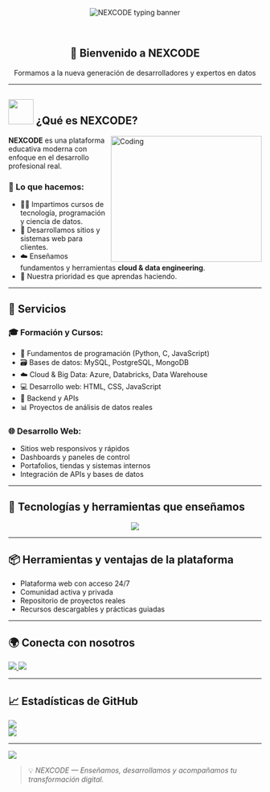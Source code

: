 <p align="center">
  <img src="https://capsule-render.vercel.app/api?type=typing&color=11AAFF&height=100&section=header&text=NEXCODE%20-%20Academia%20de%20Tecnología&fontSize=28" alt="NEXCODE typing banner" />
</p>

<br>

<h2 align="center">🚀 Bienvenido a NEXCODE</h2>
<p align="center">Formamos a la nueva generación de desarrolladores y expertos en datos</p>

---

## <picture><img src="https://github.com/7oSkaaa/7oSkaaa/blob/main/Images/about_me.gif?raw=true" width="50px"></picture> ¿Qué es NEXCODE?

<img align="right" width="300" height="250" alt="Coding" src="https://media.giphy.com/media/qgQUggAC3Pfv687qPC/giphy.gif" />

**NEXCODE** es una plataforma educativa moderna con enfoque en el desarrollo profesional real.

### 🎯 Lo que hacemos:

- 👨‍🏫 Impartimos cursos de tecnología, programación y ciencia de datos.
- 💼 Desarrollamos sitios y sistemas web para clientes.
- ☁️ Enseñamos fundamentos y herramientas **cloud & data engineering**.
- 🧠 Nuestra prioridad es que aprendas haciendo.

---

## 💼 Servicios

### 🎓 Formación y Cursos:

- 🧱 Fundamentos de programación (Python, C, JavaScript)
- 🗃️ Bases de datos: MySQL, PostgreSQL, MongoDB
- ☁️ Cloud & Big Data: Azure, Databricks, Data Warehouse
- 💻 Desarrollo web: HTML, CSS, JavaScript
- 🧪 Backend y APIs
- 📊 Proyectos de análisis de datos reales

### 🌐 Desarrollo Web:

- Sitios web responsivos y rápidos
- Dashboards y paneles de control
- Portafolios, tiendas y sistemas internos
- Integración de APIs y bases de datos

---

## 🔧 Tecnologías y herramientas que enseñamos

<p align="center">
  <img src="https://skillicons.dev/icons?i=html,css,js,react,nodejs,express,python,c,mysql,postgres,mongodb,azure,figma,git,github&theme=dark" />
</p>

---

## 📦 Herramientas y ventajas de la plataforma

- Plataforma web con acceso 24/7
- Comunidad activa y privada
- Repositorio de proyectos reales
- Recursos descargables y prácticas guiadas

---

## 🌍 Conecta con nosotros

<p align="left">
  <a href="https://nexcode.io" target="_blank">
    <img src="https://img.shields.io/badge/NEXCODE-WebSite-blue?style=for-the-badge" />
  </a>
  <a href="https://github.com/NEXCODEMX" target="_blank">
    <img src="https://img.shields.io/badge/GitHub-NEXCODEMX-black?style=for-the-badge&logo=github" />
  </a>
</p>

---

## 📈 Estadísticas de GitHub

<img align="center" src="https://github-readme-stats.vercel.app/api?username=NEXCODEMX&count_private=true&show_icons=true&theme=tokyonight" />
<br/>
<img align="center" src="https://github-readme-stats.vercel.app/api/top-langs/?username=NEXCODEMX&layout=compact&theme=tokyonight" />

---

<img src="https://user-images.githubusercontent.com/73097560/115834477-dbab4500-a447-11eb-908a-139a6edaec5c.gif" />

> 💡 *NEXCODE — Enseñamos, desarrollamos y acompañamos tu transformación digital.*
